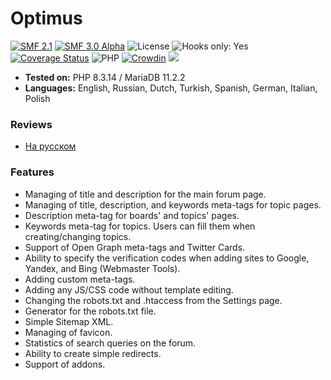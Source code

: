# Optimus

[![SMF 2.1](https://img.shields.io/badge/SMF-2.1-ed6033.svg?style=flat)](https://github.com/SimpleMachines/SMF2.1)
[![SMF 3.0 Alpha](https://img.shields.io/badge/SMF-3.0_Alpha-ed2533.svg?style=flat)](https://github.com/SimpleMachines/SMF/tree/release-3.0)
![License](https://img.shields.io/github/license/dragomano/optimus)
![Hooks only: Yes](https://img.shields.io/badge/Hooks%20only-YES-blue)
[![Coverage Status](https://coveralls.io/repos/github/dragomano/Optimus/badge.svg?branch=main)](https://coveralls.io/github/dragomano/Optimus?branch=main)
![PHP](https://img.shields.io/badge/PHP-^8.1-blue.svg?style=flat)
[![Crowdin](https://badges.crowdin.net/smf-optimus/localized.svg)](https://crowdin.com/project/smf-optimus)
[![](https://img.shields.io/badge/Docs-Site-orange.svg)](https://dragomano.github.io/Optimus/)

- **Tested on:** PHP 8.3.14 / MariaDB 11.2.2
- **Languages:** English, Russian, Dutch, Turkish, Spanish, German, Italian, Polish

### Reviews

- [На русском](https://dragomano.ru/mods/optimus)

### Features

- Managing of title and description for the main forum page.
- Managing of title, description, and keywords meta-tags for topic pages.
- Description meta-tag for boards' and topics' pages.
- Keywords meta-tag for topics. Users can fill them when creating/changing topics.
- Support of Open Graph meta-tags and Twitter Cards.
- Ability to specify the verification codes when adding sites to Google, Yandex, and Bing (Webmaster Tools).
- Adding custom meta-tags.
- Adding any JS/CSS code without template editing.
- Changing the robots.txt and .htaccess from the Settings page.
- Generator for the robots.txt file.
- Simple Sitemap XML.
- Managing of favicon.
- Statistics of search queries on the forum.
- Ability to create simple redirects.
- Support of addons.
